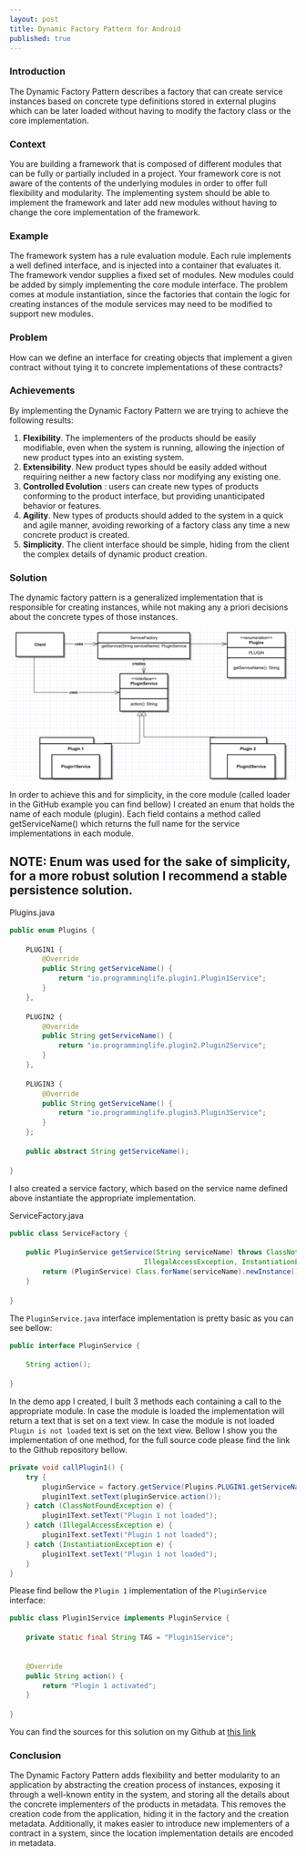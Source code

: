 ```yaml
---
layout: post
title: Dynamic Factory Pattern for Android
published: true
---
```



### Introduction

The Dynamic Factory Pattern describes a factory that can create service instances based on concrete type definitions stored in external plugins which can be later loaded without having to modify the factory class or the core implementation.

### Context

You are building a framework that is composed of different modules that can be fully or partially included in a project. Your framework core is not aware of the contents of the underlying modules in order to offer full flexibility and modularity. The implementing system should be able to implement the framework and later add new modules without having to change the core implementation of the framework.

### Example

The framework system has a rule evaluation module. Each rule implements a well defined interface, and is injected into a container that evaluates it.
The framework vendor supplies a fixed set of modules. New modules could be added by simply implementing the core module interface. The problem comes at module instantiation, since the factories that contain the logic for creating instances of the module services may need to be modified to support new modules.

### Problem

How can we define an interface for creating objects that implement a given contract without tying it to concrete implementations of these contracts?

### Achievements

By implementing the Dynamic Factory Pattern we are trying to achieve the following results:

  1. <b>Flexibility</b>. The implementers of the products should be easily modifiable, even when the system is running, allowing the injection of new product types into an existing system.
  2. <b>Extensibility</b>. New product types should be easily added without requiring neither a new factory class nor modifying any existing one.
  3. <b>Controlled Evolution</b> : users can create new types of products conforming to the product interface, but providing unanticipated behavior or features.
  4. <b>Agility</b>. New types of products should added to the system in a quick and agile manner, avoiding reworking of a factory class any time a new concrete product is created.
  5. <b>Simplicity</b>. The client interface should be simple, hiding from the client the complex details of dynamic product creation.
  
### Solution

The dynamic factory pattern is a generalized implementation that is responsible for creating instances, while not making any a priori decisions about the concrete types of those instances.

![Dynamic Factory Pattern](/public/images/Dynamic_Factory_Pattern.png)

In order to achieve this and for simplicity, in the core module (called loader in the GitHub example you can find bellow) I created an enum that holds the name of each module (plugin). Each field contains a method called getServiceName() which returns the full name for the service implementations in each module.

NOTE: Enum was used for the sake of simplicity, for a more robust solution I recommend a stable persistence solution.
----

Plugins.java

```java
public enum Plugins {

    PLUGIN1 {
        @Override
        public String getServiceName() {
            return "io.programminglife.plugin1.Plugin1Service";
        }
    },

    PLUGIN2 {
        @Override
        public String getServiceName() {
            return "io.programminglife.plugin2.Plugin2Service";
        }
    },

    PLUGIN3 {
        @Override
        public String getServiceName() {
            return "io.programminglife.plugin3.Plugin3Service";
        }
    };

    public abstract String getServiceName();

}
```

I also created a service factory, which based on the service name defined above instantiate the appropriate implementation.

ServiceFactory.java

```java
public class ServiceFactory {

    public PluginService getService(String serviceName) throws ClassNotFoundException, 
                                 IllegalAccessException, InstantiationException {
        return (PluginService) Class.forName(serviceName).newInstance();
    }

}
```

The ```PluginService.java``` interface implementation is pretty basic as you can see bellow:

```java
public interface PluginService {

    String action();

}
```

In the demo app I created, I built 3 methods each containing a call to the appropriate module. In case the module is loaded the implementation will return a text that is set on a text view. In case the module is not loaded ```Plugin is not loaded``` text is set on the text view. Bellow I show you the implementation of one method, for the full source code please find the link to the Github repository bellow.

```java
private void callPlugin1() {
    try {
        pluginService = factory.getService(Plugins.PLUGIN1.getServiceName());
        plugin1Text.setText(pluginService.action());
    } catch (ClassNotFoundException e) {
        plugin1Text.setText("Plugin 1 not loaded");
    } catch (IllegalAccessException e) {
        plugin1Text.setText("Plugin 1 not loaded");
    } catch (InstantiationException e) {
        plugin1Text.setText("Plugin 1 not loaded");
    }
}
```

Please find bellow the ```Plugin 1``` implementation of the ```PluginService``` interface:

```java
public class Plugin1Service implements PluginService {

    private static final String TAG = "Plugin1Service";


    @Override
    public String action() {
        return "Plugin 1 activated";
    }

}
```

You can find the sources for this solution on my Github at <a href="https://github.com/andreivisan/DynamicModuleLoading" target="_blank">this link</a>

### Conclusion

The Dynamic Factory Pattern adds flexibility and better modularity to an application by abstracting the creation process of instances, exposing it through a well-known entity in the system, and storing all the details about the concrete implementers of the products in metadata. This removes the creation code from the application, hiding it in the factory and the creation metadata.
Additionally, it makes easier to introduce new implementers of a contract in a system, since the location implementation details are encoded in metadata.




